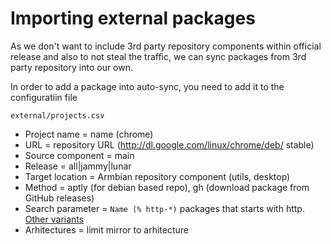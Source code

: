 # Importing external packages

As we don't want to include 3rd party repository components within official release and also to not steal the traffic, we can sync packages from 3rd party repository into our own. 

In order to add a package into auto-sync, you need to add it to the configuratiin file

    external/projects.csv

- Project name = name (chrome)
- URL = repository URL (http://dl.google.com/linux/chrome/deb/ stable)
- Source component = main
- Release = all|jammy|lunar
- Target location	= Armbian repository component (utils, desktop)
- Method = aptly (for debian based repo), gh (download package from GitHub releases)
- Search parameter = `Name (% http-*)` packages that starts with http. [Other variants](https://www.aptly.info/doc/feature/query/)
- Arhitectures = limit mirror to arhitecture
